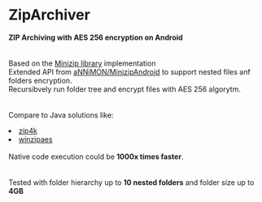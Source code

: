 # ZipArchiver
<b> ZIP Archiving with AES 256 encryption on Android </b>
<br> <br> <br>
Based on the <a href="https://github.com/nmoinvaz/minizip">Minizip library</a> implementation 
<br>
Extended API from <a href="https://github.com/aNNiMON/MinizipAndroid">aNNiMON/MinizipAndroid</a> to support nested files anf folders encryption.
<br>
Recursibvely run folder tree and encrypt files with AES 256 algorytm.
<br> <br> <br>
Compare to Java solutions like: 
<br>
<li> <a href="http://www.lingala.net/zip4j/">zip4k</a></li>
<li> <a href="http://code.google.com/p/winzipaes/">winzipaes</a></li>
<br>
Native code execution could be <b>1000x times faster</b>. 
<br> <br> <br>
Tested with folder hierarchy up to <b>10 nested folders</b> and folder size up to <b>4GB</b>  
